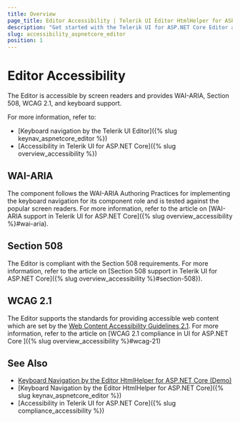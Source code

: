 ```yaml
---
title: Overview
page_title: Editor Accessibility | Telerik UI Editor HtmlHelper for ASP.NET Core
description: "Get started with the Telerik UI for ASP.NET Core Editor and learn about its accessibility support for WAI-ARIA, Section 508, and WCAG 2.1."
slug: accessibility_aspnetcore_editor
position: 1
---
```


# Editor Accessibility

The Editor is accessible by screen readers and provides WAI-ARIA, Section 508, WCAG 2.1, and keyboard support.

For more information, refer to:
* [Keyboard navigation by the Telerik UI Editor]({% slug keynav_aspnetcore_editor %})
* [Accessibility in Telerik UI for ASP.NET Core]({% slug overview_accessibility %})

## WAI-ARIA

The component follows the WAI-ARIA Authoring Practices for implementing the keyboard navigation for its component role and is tested against the popular screen readers. For more information, refer to the article on [WAI-ARIA support in Telerik UI for ASP.NET Core]({% slug overview_accessibility %}#wai-aria).

## Section 508

The Editor is compliant with the Section 508 requirements. For more information, refer to the article on [Section 508 support in Telerik UI for ASP.NET Core]({% slug overview_accessibility %}#section-508}).

## WCAG 2.1

The Editor supports the standards for providing accessible web content which are set by the [Web Content Accessibility Guidelines 2.1](https://www.w3.org/TR/WCAG/). For more information, refer to the article on [WCAG 2.1 compliance in UI for ASP.NET Core ]({% slug overview_accessibility %}#wcag-21)

## See Also

* [Keyboard Navigation by the Editor HtmlHelper for ASP.NET Core (Demo)](https://demos.telerik.com/aspnet-core/editor/keyboard-navigation)
* [Keyboard Navigation by the Editor HtmlHelper for ASP.NET Core]({% slug keynav_aspnetcore_editor %})
* [Accessibility in Telerik UI for ASP.NET Core]({% slug compliance_accessibility %})
